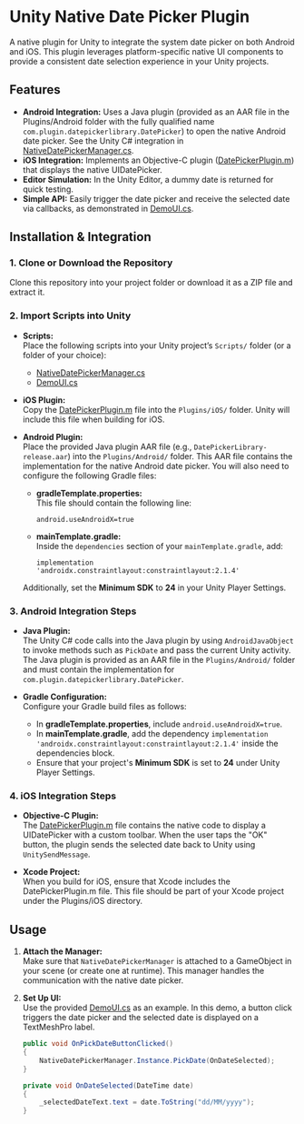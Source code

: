 # Unity Native Date Picker Plugin

A native plugin for Unity to integrate the system date picker on both Android and iOS. This plugin leverages platform-specific native UI components to provide a consistent date selection experience in your Unity projects.

## Features

- **Android Integration:** Uses a Java plugin (provided as an AAR file in the Plugins/Android folder with the fully qualified name `com.plugin.datepickerlibrary.DatePicker`) to open the native Android date picker. See the Unity C# integration in [NativeDatePickerManager.cs](&#8203;:contentReference[oaicite:0]{index=0}).
- **iOS Integration:** Implements an Objective-C plugin ([DatePickerPlugin.m](&#8203;:contentReference[oaicite:1]{index=1})) that displays the native UIDatePicker.
- **Editor Simulation:** In the Unity Editor, a dummy date is returned for quick testing.
- **Simple API:** Easily trigger the date picker and receive the selected date via callbacks, as demonstrated in [DemoUI.cs](&#8203;:contentReference[oaicite:2]{index=2}).

## Installation & Integration

### 1. Clone or Download the Repository

Clone this repository into your project folder or download it as a ZIP file and extract it.

### 2. Import Scripts into Unity

- **Scripts:**  
  Place the following scripts into your Unity project’s `Scripts/` folder (or a folder of your choice):
  - [NativeDatePickerManager.cs](&#8203;:contentReference[oaicite:3]{index=3})
  - [DemoUI.cs](&#8203;:contentReference[oaicite:4]{index=4})

- **iOS Plugin:**  
  Copy the [DatePickerPlugin.m](&#8203;:contentReference[oaicite:5]{index=5}) file into the `Plugins/iOS/` folder. Unity will include this file when building for iOS.

- **Android Plugin:**  
  Place the provided Java plugin AAR file (e.g., `DatePickerLibrary-release.aar`) into the `Plugins/Android/` folder. This AAR file contains the implementation for the native Android date picker. You will also need to configure the following Gradle files:
  
  - **gradleTemplate.properties:**  
    This file should contain the following line:
    ```
    android.useAndroidX=true
    ```
  
  - **mainTemplate.gradle:**  
    Inside the `dependencies` section of your `mainTemplate.gradle`, add:
    ```
    implementation 'androidx.constraintlayout:constraintlayout:2.1.4'
    ```
  
  Additionally, set the **Minimum SDK** to **24** in your Unity Player Settings.

### 3. Android Integration Steps

- **Java Plugin:**  
  The Unity C# code calls into the Java plugin by using `AndroidJavaObject` to invoke methods such as `PickDate` and pass the current Unity activity. The Java plugin is provided as an AAR file in the `Plugins/Android/` folder and must contain the implementation for `com.plugin.datepickerlibrary.DatePicker`.

- **Gradle Configuration:**  
  Configure your Gradle build files as follows:
  - In **gradleTemplate.properties**, include `android.useAndroidX=true`.
  - In **mainTemplate.gradle**, add the dependency `implementation 'androidx.constraintlayout:constraintlayout:2.1.4'` inside the dependencies block.
  - Ensure that your project's **Minimum SDK** is set to **24** under Unity Player Settings.

### 4. iOS Integration Steps

- **Objective-C Plugin:**  
  The [DatePickerPlugin.m](&#8203;:contentReference[oaicite:6]{index=6}) file contains the native code to display a UIDatePicker with a custom toolbar. When the user taps the "OK" button, the plugin sends the selected date back to Unity using `UnitySendMessage`.

- **Xcode Project:**  
  When you build for iOS, ensure that Xcode includes the DatePickerPlugin.m file. This file should be part of your Xcode project under the Plugins/iOS directory.

## Usage

1. **Attach the Manager:**  
   Make sure that `NativeDatePickerManager` is attached to a GameObject in your scene (or create one at runtime). This manager handles the communication with the native date picker.

2. **Set Up UI:**  
   Use the provided [DemoUI.cs](&#8203;:contentReference[oaicite:7]{index=7}) as an example. In this demo, a button click triggers the date picker and the selected date is displayed on a TextMeshPro label.

   ```csharp
   public void OnPickDateButtonClicked()
   {
       NativeDatePickerManager.Instance.PickDate(OnDateSelected);
   }

   private void OnDateSelected(DateTime date)
   {
       _selectedDateText.text = date.ToString("dd/MM/yyyy");
   }
